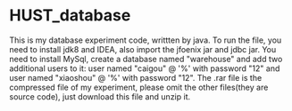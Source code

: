 # HUST_database
This is my database experiment code, writtten by java.
To run the file, you need to install jdk8 and IDEA, also import the jfoenix jar and jdbc jar.
You need to install MySql, create a database named "warehouse" and add two additional users to it: user named "caigou" @ '%' with password
"12" and user named "xiaoshou" @ '%' with password "12".
The .rar file is the compressed file of my experiment, please omit the other files(they are source code), just download this file and unzip it.
